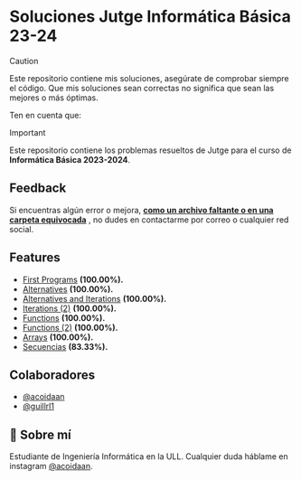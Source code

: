 # Soluciones Jutge Informática Básica 23-24

> [!CAUTION]
> Este repositorio contiene mis soluciones, asegúrate de comprobar siempre el código. Que mis soluciones sean correctas no significa que sean las mejores o más óptimas.

Ten en cuenta que:

> [!IMPORTANT]  
> Este repositorio contiene los problemas resueltos de Jutge para el curso de **Informática Básica 2023-2024**.

## Feedback

Si encuentras algún error o mejora, <ins><b>como un archivo faltante o en una carpeta equivocada</ins></b> , no dudes en contactarme por correo o cualquier red social.

## Features

- [First Programs](https://github.com/acoidaan/jutge/tree/master/first-programs) **(100.00%).**
- [Alternatives](https://github.com/acoidaan/jutge/tree/master/alternatives) **(100.00%).**
- [Alternatives and Iterations](https://github.com/acoidaan/jutge/tree/master/alternatives_and_iterations) **(100.00%).**
- [Iterations (2)](https://github.com/acoidaan/jutge/tree/master/iterations_2) **(100.00%).**
- [Functions](https://github.com/acoidaan/jutge/tree/master/functions) **(100.00%).**
- [Functions (2)](https://github.com/acoidaan/jutge/tree/master/functions_2) **(100.00%).**
- [Arrays](https://github.com/acoidaan/jutge/tree/master/arrays) **(100.00%).**
- [Secuencias](https://github.com/acoidaan/jutge/tree/master/secuencias) **(83.33%).**

## Colaboradores

- [@acoidaan](https://www.github.com/acoidaan)
- [@guillrl1](https://github.com/guillrl1)

## 🚀 Sobre mí

Estudiante de Ingeniería Informática en la ULL. Cualquier duda háblame en instagram [@acoidaan](https://www.instagram.com/acoidaan/).
